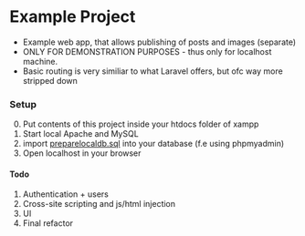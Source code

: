 # Example Project

- Example web app, that allows publishing of posts and images (separate)
- ONLY FOR DEMONSTRATION PURPOSES - thus only for localhost machine.
- Basic routing is very similiar to what Laravel offers, but ofc way more stripped down

### Setup
0. Put contents of this project inside your htdocs folder of xampp
1. Start local Apache and MySQL
2. import [preparelocaldb.sql](https://github.com/machacekmartin/ExampleProject/blob/master/preparelocaldb.sql) into your database (f.e using phpmyadmin)
3. Open localhost in your browser

#### Todo
1. Authentication + users
2. Cross-site scripting and js/html injection
3. UI
4. Final refactor
